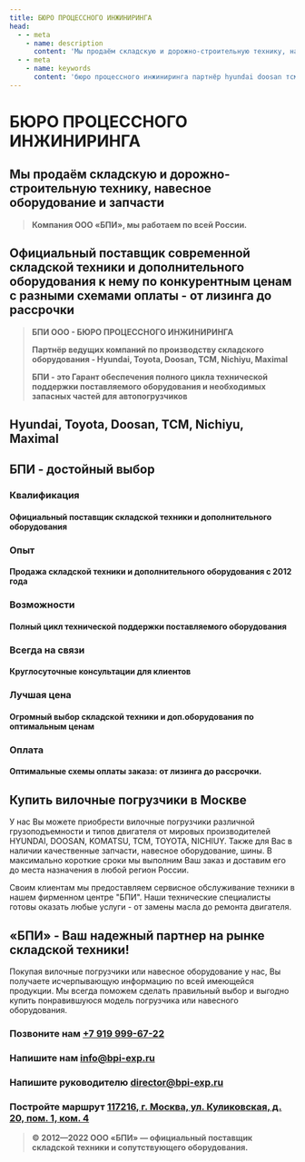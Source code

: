 ```yaml
---
title: БЮРО ПРОЦЕССНОГО ИНЖИНИРИНГА
head:
  - - meta
    - name: description
      content: 'Мы продаём складскую и дорожно-строительную технику, навесное оборудование и запчасти Компания ООО «БПИ». Работаем по всей России'
  - - meta
    - name: keywords 
      content: 'бюро процессного инжиниринга партнёр hyundai doosan тсм nichiyu maximal'
---
```


# БЮРО ПРОЦЕССНОГО ИНЖИНИРИНГА

## Мы продаём складскую и дорожно-строительную технику, навесное оборудование и запчасти

> **Компания ООО «БПИ», мы работаем по всей России.**


## Официальный поставщик современной складской техники и дополнительного оборудования к нему по конкурентным ценам с разными схемами оплаты - от лизинга до рассрочки

> **БПИ ООО - БЮРО ПРОЦЕССНОГО ИНЖИНИРИНГА**
> 
> **Партнёр ведущих компаний по производству складского оборудования - Hyundai, Toyota, Doosan, ТСМ, Nichiyu, Maximal**
> 
> **БПИ - это Гарант обеспечения полного цикла технической поддержки поставляемого оборудования и необходимых запасных частей для автопогрузчиков**

## Hyundai, Toyota, Doosan, ТСМ, Nichiyu, Maximal

## БПИ - достойный выбор

### Квалификация

#### Официальный поставщик складской техники и дополнительного оборудования

### Опыт

#### Продажа складской техники и дополнительного оборудования с 2012 года

### Возможности

#### Полный цикл технической поддержки поставляемого оборудования

### Всегда на связи

#### Круглосуточные консультации для клиентов

### Лучшая цена

#### Огромный выбор складской техники и доп.оборудования по оптимальным ценам

### Оплата

#### Оптимальные схемы оплаты заказа: от лизинга до рассрочки.

## Купить вилочные погрузчики в Москве

У нас Вы можете приобрести вилочные погрузчики различной грузоподъемности и типов двигателя от мировых производителей HYUNDAI, DOOSAN, KOMATSU, TCM, TOYOTA, NICHIUY. Также для Вас в наличии качественные запчасти, навесное оборудование, шины. В максимально короткие сроки мы выполним Ваш заказ и доставим его до места назначения в любой регион России.

Своим клиентам мы предоставляем сервисное обслуживание техники в нашем фирменном центре "БПИ". Наши технические специалисты готовы оказать любые услуги - от замены масла до ремонта двигателя.

## «БПИ» - Ваш надежный партнер на рынке складской техники!

Покупая вилочные погрузчики или навесное оборудование у нас, Вы получаете исчерпывающую информацию по всей имеющейся продукции. Мы всегда поможем сделать правильный выбор и выгодно купить понравившуюся модель погрузчика или навесного оборудования.

### Позвоните нам <a href="tel:+79199996722">+7 919 999-67-22</a>

### Напишите нам <a href="mailto:info@bpi-exp.ru">info@bpi-exp.ru</a>

### Напишите руководителю <a href="mailto:director@bpi-exp.ru">director@bpi-exp.ru</a>

### Постройте маршрут <a href="https://yandex.ru/maps/213/moscow/?from=api-maps&ll=37.560718%2C55.567506&mode=routes&origin=jsapi_2_1_79&rtext=~55.567988%2C37.560664&rtt=mt&ruri=~&z=19">117216, г. Москва, ул. Куликовская, д. 20, пом. 1, ком. 4</a>

> **© 2012—2022 ООО «БПИ» — официальный поставщик складской техники и сопутствующего оборудования.**
